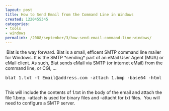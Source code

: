 ```yaml
---
layout: post
title: How to Send Email from the Command Line in Windows
created: 1220455345
categories:
- tools
- windows
permalink: /2008/september/3/how-send-email-command-line-windows/
---
```

<p>&nbsp;Blat is the way forward. Blat is a small, efficent SMTP command line mailer for Windows. It is the SMTP *sending* part of an eMail User Agent (MUA) or eMail client. As such, Blat sends eMail via SMTP (or internet eMail) from the command line, or CGI, ...</p>
<pre>
blat 1.txt -t Email@address.com -attach 1.bmp -base64 -html
<br type="_moz" /></pre>
<p>This will include the contents of 1.txt in the body of the email and attach the file 1.bmp. -attach is used for binary files and -attacht for txt files. &nbsp;You will need to configure a SMTP server.</p>
